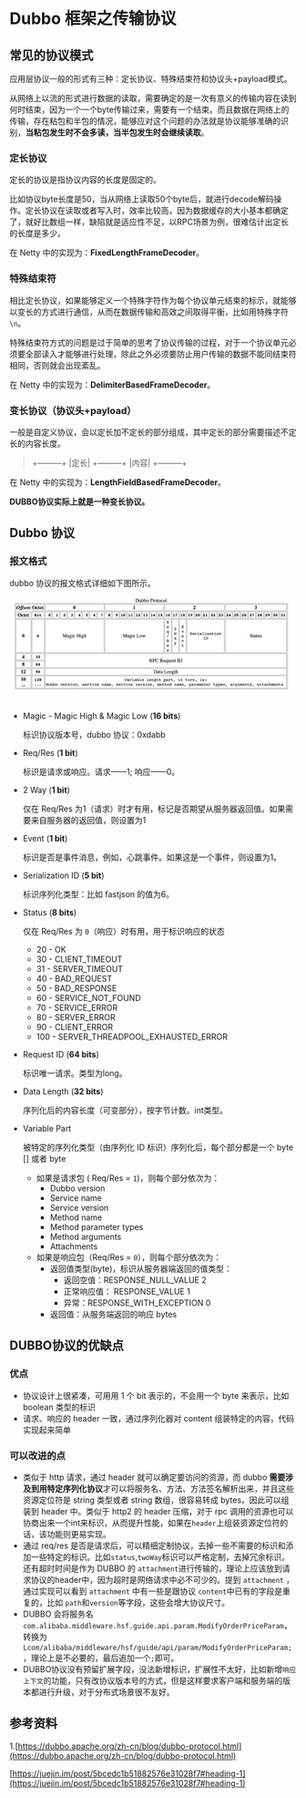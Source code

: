 # Dubbo 框架之传输协议

## 常见的协议模式

应用层协议一般的形式有三种：定长协议、特殊结束符和协议头+payload模式。

从网络上以流的形式进行数据的读取，需要确定的是一次有意义的传输内容在读到何时结束，因为一个一个byte传输过来，需要有一个结束。而且数据在网络上的传输，存在粘包和半包的情况，能够应对这个问题的办法就是协议能够准确的识别，**当粘包发生时不会多读，当半包发生时会继续读取**。

###  定长协议

定长的协议是指协议内容的长度是固定的。

比如协议byte长度是50，当从网络上读取50个byte后，就进行decode解码操作。定长协议在读取或者写入时，效率比较高，因为数据缓存的大小基本都确定了，就好比数组一样，缺陷就是适应性不足，以RPC场景为例，很难估计出定长的长度是多少。

在 Netty 中的实现为：**FixedLengthFrameDecoder**。

### 特殊结束符

相比定长协议，如果能够定义一个特殊字符作为每个协议单元结束的标示，就能够以变长的方式进行通信，从而在数据传输和高效之间取得平衡，比如用特殊字符`\n`。

特殊结束符方式的问题是过于简单的思考了协议传输的过程，对于一个协议单元必须要全部读入才能够进行处理，除此之外必须要防止用户传输的数据不能同结束符相同，否则就会出现紊乱。

在 Netty 中的实现为：**DelimiterBasedFrameDecoder**。

### 变长协议（协议头+payload）

一般是自定义协议，会以定长加不定长的部分组成，其中定长的部分需要描述不定长的内容长度。

> +———+
> |定长|
> +———+
> |内容|
> +———+

在 Netty 中的实现为：**LengthFieldBasedFrameDecoder**。

**DUBBO协议实际上就是一种变长协议。**

## Dubbo 协议

### 报文格式

dubbo 协议的报文格式详细如下图所示。

![dubbo 协议的报文格式](./dubbo_protocol_data.png)



- Magic - Magic High & Magic Low (**16 bits**)

  标识协议版本号，dubbo 协议：0xdabb

- Req/Res (**1 bit**)

  标识是请求或响应。请求——1; 响应——0。

- 2 Way (**1 bit**)

  仅在 Req/Res 为1（请求）时才有用，标记是否期望从服务器返回值。如果需要来自服务器的返回值，则设置为1

- Event (**1 bit**)

  标识是否是事件消息，例如，心跳事件。如果这是一个事件，则设置为1。

- Serialization ID (**5 bit**)

  标识序列化类型：比如 fastjson 的值为6。

- Status (**8 bits**)

  仅在 Req/Res 为 `0`（响应）时有用，用于标识响应的状态

  - 20 - OK
  - 30 - CLIENT_TIMEOUT
  - 31 - SERVER_TIMEOUT
  - 40 - BAD_REQUEST
  - 50 - BAD_RESPONSE
  - 60 - SERVICE_NOT_FOUND
  - 70 - SERVICE_ERROR
  - 80 - SERVER_ERROR
  - 90 - CLIENT_ERROR
  - 100 - SERVER_THREADPOOL_EXHAUSTED_ERROR

- Request ID (**64 bits**)

  标识唯一请求。类型为long。

- Data Length (**32 bits**)

  序列化后的内容长度（可变部分），按字节计数。int类型。

- Variable Part

  被特定的序列化类型（由序列化 ID 标识）序列化后，每个部分都是一个 byte [] 或者 byte

  - 如果是请求包 ( Req/Res = `1`)，则每个部分依次为：
    - Dubbo version
    - Service name
    - Service version
    - Method name
    - Method parameter types
    - Method arguments
    - Attachments
  - 如果是响应包（Req/Res = `0`），则每个部分依次为：
    - 返回值类型(byte)，标识从服务器端返回的值类型：
      - 返回空值：RESPONSE_NULL_VALUE 2
      - 正常响应值： RESPONSE_VALUE 1
      - 异常：RESPONSE_WITH_EXCEPTION 0
    - 返回值：从服务端返回的响应 bytes

## DUBBO协议的优缺点

### 优点

- 协议设计上很紧凑，可用用 1 个 bit 表示的，不会用一个 byte 来表示，比如 boolean 类型的标识
- 请求、响应的 header 一致，通过序列化器对 content 组装特定的内容，代码实现起来简单

### 可以改进的点

- 类似于 http 请求，通过 header 就可以确定要访问的资源，而 dubbo **需要涉及到用特定序列化协议**才可以将服务名、方法、方法签名解析出来，并且这些资源定位符是 string 类型或者 string 数组，很容易转成 bytes，因此可以组装到 header 中。类似于 http2 的 header 压缩，对于 rpc 调用的资源也可以协商出来一个int来标识，从而提升性能，如果在`header`上组装资源定位符的话，该功能则更易实现。
- 通过 req/res 是否是请求后，可以精细定制协议，去掉一些不需要的标识和添加一些特定的标识。比如`status`,`twoWay`标识可以严格定制，去掉冗余标识。还有超时时间是作为 DUBBO 的 `attachment`进行传输的，理论上应该放到请求协议的header中，因为超时是网络请求中必不可少的。提到 `attachment` ，通过实现可以看到 `attachment` 中有一些是跟协议 `content`中已有的字段是重复的，比如 `path`和`version`等字段，这些会增大协议尺寸。
- DUBBO 会将服务名`com.alibaba.middleware.hsf.guide.api.param.ModifyOrderPriceParam`，转换为`Lcom/alibaba/middleware/hsf/guide/api/param/ModifyOrderPriceParam;`，理论上是不必要的，最后追加一个`;`即可。
- DUBBO协议没有预留扩展字段，没法新增标识，扩展性不太好，比如新增`响应上下文`的功能，只有改协议版本号的方式，但是这样要求客户端和服务端的版本都进行升级，对于分布式场景很不友好。



## 参考资料

1.[https://dubbo.apache.org/zh-cn/blog/dubbo-protocol.html](https://dubbo.apache.org/zh-cn/blog/dubbo-protocol.html)





[https://juejin.im/post/5bcedc1b51882576e31028f7#heading-1](https://juejin.im/post/5bcedc1b51882576e31028f7#heading-1)





